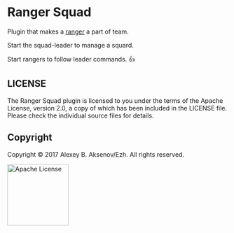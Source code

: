 # Ranger Squad

Plugin that makes a [ranger](https://github.com/ranger/ranger) a part of team.

Start the squad-leader to manage a squard.

Start rangers to follow leader commands. :thumbsup:

LICENSE
-------

The Ranger Squad plugin is licensed to you under the terms of
the Apache License, version 2.0, a copy of which has been included in the LICENSE file.
Please check the individual source files for details.

Copyright
---------

Copyright © 2017 Alexey B. Aksenov/Ezh. All rights reserved.

<a href="https://www.apache.org/licenses/LICENSE-2.0"><img src="https://airflow.incubator.apache.org/_images/apache.jpg" width="140" alt="Apache License" title="Apache License"/></a>
